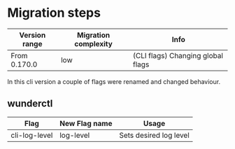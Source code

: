 # Migration steps

| Version range | Migration complexity | Info                              |
| ------------- | -------------------- | --------------------------------- |
| From 0.170.0  | low                  | (CLI flags) Changing global flags |

In this cli version a couple of flags were renamed and changed behaviour.

## wunderctl

| Flag          | New Flag name | Usage                  |
| ------------- | ------------- | ---------------------- |
| cli-log-level | log-level     | Sets desired log level |
